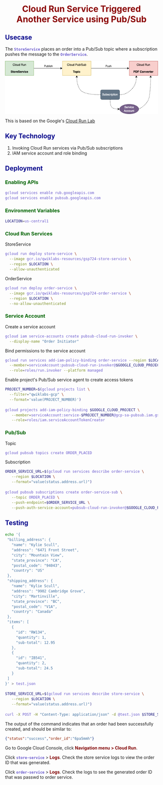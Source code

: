 # Cloud Run Service Triggered Another Service using Pub/Sub

## Usecase

The **`StoreService`** places an order into a Pub/Sub topic where a subscription pushes the message to the **`OrderService`**.

![img](../img/store-order.png)

This is based on the Google's [Cloud Run Lab](https://www.cloudskillsboost.google/course_sessions/3818505/labs/339690) 

## Key Technology

1. Invoking Cloud Run services via Pub/Sub subscriptions
2. IAM service account and role binding

## Deployment

### Enabling APIs

```bash
gcloud services enable rub.googleapis.com
gcloud services enable pubsub.googleapis.com
```
### Environment Variables

```bash
LOCATION=us-central1
```

### Cloud Run Services

StoreService
```bash
gcloud run deploy store-service \
  --image gcr.io/qwiklabs-resources/gsp724-store-service \
  --region $LOCATION \
  --allow-unauthenticated
```

OrderService
```bash
gcloud run deploy order-service \
  --image gcr.io/qwiklabs-resources/gsp724-order-service \
  --region $LOCATION \
  --no-allow-unauthenticated
```

### Service Account

Create a service account
```bash
gcloud iam service-accounts create pubsub-cloud-run-invoker \
  --display-name "Order Initiator"
```

Bind permissions to the service account
```bash
gcloud run services add-iam-policy-binding order-service --region $LOCATION \
  --member=serviceAccount:pubsub-cloud-run-invoker@$GOOGLE_CLOUD_PROJECT.iam.gserviceaccount.com \
  --role=roles/run.invoker --platform managed
```

Enable project's Pub/Sub service agent to create access tokens
```bash
PROJECT_NUMBER=$(gcloud projects list \
  --filter="qwiklabs-gcp" \
  --format='value(PROJECT_NUMBER)')

gcloud projects add-iam-policy-binding $GOOGLE_CLOUD_PROJECT \
   --member=serviceAccount:service-$PROJECT_NUMBER@gcp-sa-pubsub.iam.gserviceaccount.com \
   --role=roles/iam.serviceAccountTokenCreator
```

### Pub/Sub

Topic
```bash
gcloud pubsub topics create ORDER_PLACED
```

Subscription
```bash
ORDER_SERVICE_URL=$(gcloud run services describe order-service \
   --region $LOCATION \
   --format="value(status.address.url)")

gcloud pubsub subscriptions create order-service-sub \
   --topic ORDER_PLACED \
   --push-endpoint=$ORDER_SERVICE_URL \
   --push-auth-service-account=pubsub-cloud-run-invoker@$GOOGLE_CLOUD_PROJECT.iam.gserviceaccount.com
```

## Testing

```bash
echo '{
 "billing_address": {
   "name": "Kylie Scull",
   "address": "6471 Front Street",
   "city": "Mountain View",
   "state_province": "CA",
   "postal_code": "94043",
   "country": "US"
 },
 "shipping_address": {
   "name": "Kylie Scull",
   "address": "9902 Cambridge Grove",
   "city": "Martinville",
   "state_province": "BC",
   "postal_code": "V1A",
   "country": "Canada"
 },
 "items": [
   {
     "id": "RW134",
     "quantity": 1,
     "sub-total": 12.95
   },
   {
     "id": "IB541",
     "quantity": 2,
     "sub-total": 24.5
   }
 ]
}' > test.json

STORE_SERVICE_URL=$(gcloud run services describe store-service \
   --region $LOCATION \
   --format="value(status.address.url)")

curl -X POST -H "Content-Type: application/json" -d @test.json $STORE_SERVICE_URL
```

The output of the command indicates that an order had been successfully created, and should be similar to:
```json
{"status":"success","order_id":"6pa5mmh"}
```

Go to Google Cloud Console, click **Navigation menu > Cloud Run**.

Click **`store-service`** > **Logs**. Check the store service logs to view the order ID that was generated.

Click **`order-service`** > **Logs**. Check the logs to see the generated order ID that was passwd to order service.

<style>
    h1 {
        color: DarkRed;
        text-align: center;
    }
    h2 {
        color: DarkBlue;
    }
    h3 {
        color: DarkGreen;
    }
    h4 {
        color: DarkMagenta;
    }
    strong {
        color: Maroon;
    }
    em {
        color: Maroon;
    }
    img {
        display: block;
        margin-left: auto;
        margin-right: auto
    }
    code {
        color: SlateBlue;
    }
    mark {
        background-color:GoldenRod;
    }
</style>